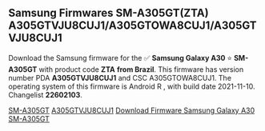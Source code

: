 <h2>Samsung Firmwares SM-A305GT(ZTA) A305GTVJU8CUJ1/A305GTOWA8CUJ1/A305GTVJU8CUJ1</h2>
Download the Samsung firmware for the ✅ <strong>Samsung Galaxy A30 </strong> ⭐ <strong>SM-A305GT</strong> with product code <strong>ZTA</strong> <strong> from Brazil</strong>. This firmware has version number PDA <strong>A305GTVJU8CUJ1</strong> and CSC A305GTOWA8CUJ1. The operating system of this firmware is Android R , with build date 2021-11-10. Changelist <strong>22602103</strong>.


[SM-A305GT](https://samfirm.shop/samsung/model/SM-A305GT)
[A305GTVJU8CUJ1](https://samfirm.shop/samsung/pda/A305GTVJU8CUJ1)
[Download Firmware Samsung Galaxy A30 SM-A305GT](https://samfirm.shop/samsung/firmware/473116)

